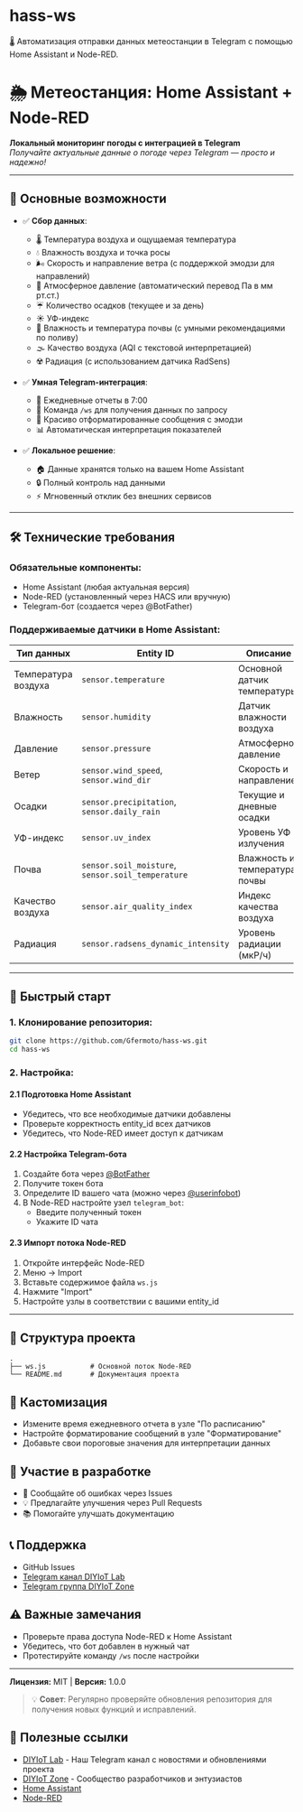 # hass-ws
🌡️ Автоматизация отправки данных метеостанции в Telegram с помощью Home Assistant и Node-RED.

# 🌦️ Метеостанция: Home Assistant + Node-RED

**Локальный мониторинг погоды с интеграцией в Telegram**  
_Получайте актуальные данные о погоде через Telegram — просто и надежно!_  

---

## 🌟 Основные возможности
- ✅ **Сбор данных**:
  - 🌡️ Температура воздуха и ощущаемая температура
  - 💧 Влажность воздуха и точка росы
  - 🌬️ Скорость и направление ветра (с поддержкой эмодзи для направлений)
  - 🎈 Атмосферное давление (автоматический перевод Па в мм рт.ст.)
  - ☔️ Количество осадков (текущее и за день)
  - ☀️ УФ-индекс
  - 🌱 Влажность и температура почвы (с умными рекомендациями по поливу)
  - 🌫️ Качество воздуха (AQI с текстовой интерпретацией)
  - ☢️ Радиация (с использованием датчика RadSens)

- ✅ **Умная Telegram-интеграция**:
  - 📅 Ежедневные отчеты в 7:00
  - 🤖 Команда `/ws` для получения данных по запросу
  - 🎨 Красиво отформатированные сообщения с эмодзи
  - 📊 Автоматическая интерпретация показателей

- ✅ **Локальное решение**:
  - 🏠 Данные хранятся только на вашем Home Assistant
  - 🔒 Полный контроль над данными
  - ⚡ Мгновенный отклик без внешних сервисов

---

## 🛠 Технические требования
### Обязательные компоненты:
- Home Assistant (любая актуальная версия)
- Node-RED (установленный через HACS или вручную)
- Telegram-бот (создается через @BotFather)

### Поддерживаемые датчики в Home Assistant:
| Тип данных | Entity ID | Описание |
|------------|-----------|----------|
| Температура воздуха | `sensor.temperature` | Основной датчик температуры |
| Влажность | `sensor.humidity` | Датчик влажности воздуха |
| Давление | `sensor.pressure` | Атмосферное давление |
| Ветер | `sensor.wind_speed`, `sensor.wind_dir` | Скорость и направление |
| Осадки | `sensor.precipitation`, `sensor.daily_rain` | Текущие и дневные осадки |
| УФ-индекс | `sensor.uv_index` | Уровень УФ излучения |
| Почва | `sensor.soil_moisture`, `sensor.soil_temperature` | Влажность и температура почвы |
| Качество воздуха | `sensor.air_quality_index` | Индекс качества воздуха |
| Радиация | `sensor.radsens_dynamic_intensity` | Уровень радиации (мкР/ч) |

---

## 🚀 Быстрый старт

### 1. Клонирование репозитория:
```bash
git clone https://github.com/Gfermoto/hass-ws.git
cd hass-ws
```

### 2. Настройка:

#### 2.1 Подготовка Home Assistant
- Убедитесь, что все необходимые датчики добавлены
- Проверьте корректность entity_id всех датчиков
- Убедитесь, что Node-RED имеет доступ к датчикам

#### 2.2 Настройка Telegram-бота
1. Создайте бота через [@BotFather](https://t.me/BotFather)
2. Получите токен бота
3. Определите ID вашего чата (можно через [@userinfobot](https://t.me/userinfobot))
4. В Node-RED настройте узел `telegram_bot`:
   - Введите полученный токен
   - Укажите ID чата

#### 2.3 Импорт потока Node-RED
1. Откройте интерфейс Node-RED
2. Меню → Import
3. Вставьте содержимое файла `ws.js`
4. Нажмите "Import"
5. Настройте узлы в соответствии с вашими entity_id

---

## 📂 Структура проекта
```
.
├── ws.js           # Основной поток Node-RED
└── README.md       # Документация проекта
```

## 🔧 Кастомизация
- Измените время ежедневного отчета в узле "По расписанию"
- Настройте форматирование сообщений в узле "Форматирование"
- Добавьте свои пороговые значения для интерпретации данных

## 🤝 Участие в разработке
- 🐞 Сообщайте об ошибках через Issues
- 💡 Предлагайте улучшения через Pull Requests
- 📚 Помогайте улучшать документацию

## 📞 Поддержка
- GitHub Issues
- [Telegram канал DIYIoT Lab](https://t.me/DIYIoT_Lab)
- [Telegram группа DIYIoT Zone](https://t.me/DIYIoT_Zone)

## ⚠️ Важные замечания
- Проверьте права доступа Node-RED к Home Assistant
- Убедитесь, что бот добавлен в нужный чат
- Протестируйте команду `/ws` после настройки

---

**Лицензия:** MIT | **Версия:** 1.0.0

> 💡 **Совет**: Регулярно проверяйте обновления репозитория для получения новых функций и исправлений.

## 🔗 Полезные ссылки
- [DIYIoT Lab](https://t.me/DIYIoT_Lab) - Наш Telegram канал с новостями и обновлениями проекта
- [DIYIoT Zone](https://t.me/DIYIoT_Zone) - Сообщество разработчиков и энтузиастов
- [Home Assistant](https://www.home-assistant.io/)
- [Node-RED](https://nodered.org/)

```
